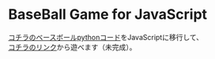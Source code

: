 # BaseBall Game for JavaScript

[コチラのベースボールpythonコード](https://github.com/Absolute-Value/BaseBallGame)をJavaScriptに移行して、  
[コチラのリンク](https://absolute-value.github.io/BaseBallJS/)から遊べます（未完成）。